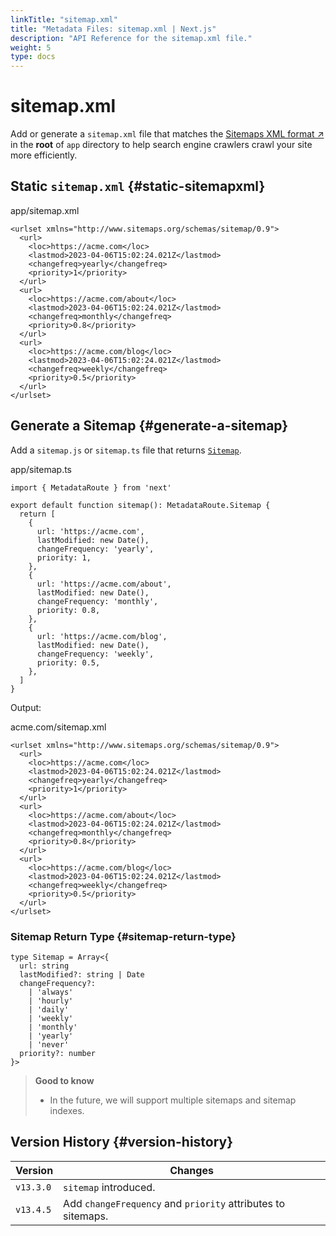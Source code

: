 ```yaml
---
linkTitle: "sitemap.xml"
title: "Metadata Files: sitemap.xml | Next.js"
description: "API Reference for the sitemap.xml file."
weight: 5
type: docs
---
```


# sitemap.xml

Add or generate a `sitemap.xml` file that matches the [Sitemaps XML format ↗](https://www.sitemaps.org/protocol.html) in the **root** of `app` directory to help search engine crawlers crawl your site more efficiently.

## Static `sitemap.xml` {#static-sitemapxml}


app/sitemap.xml
```
<urlset xmlns="http://www.sitemaps.org/schemas/sitemap/0.9">
  <url>
    <loc>https://acme.com</loc>
    <lastmod>2023-04-06T15:02:24.021Z</lastmod>
    <changefreq>yearly</changefreq>
    <priority>1</priority>
  </url>
  <url>
    <loc>https://acme.com/about</loc>
    <lastmod>2023-04-06T15:02:24.021Z</lastmod>
    <changefreq>monthly</changefreq>
    <priority>0.8</priority>
  </url>
  <url>
    <loc>https://acme.com/blog</loc>
    <lastmod>2023-04-06T15:02:24.021Z</lastmod>
    <changefreq>weekly</changefreq>
    <priority>0.5</priority>
  </url>
</urlset>
```

## Generate a Sitemap {#generate-a-sitemap}

Add a `sitemap.js` or `sitemap.ts` file that returns [`Sitemap`](/nextjs/13.5/using-app-router/api-reference/file-conventions/metadata-files/sitemap#sitemap-return-type).


app/sitemap.ts
```
import { MetadataRoute } from 'next'
 
export default function sitemap(): MetadataRoute.Sitemap {
  return [
    {
      url: 'https://acme.com',
      lastModified: new Date(),
      changeFrequency: 'yearly',
      priority: 1,
    },
    {
      url: 'https://acme.com/about',
      lastModified: new Date(),
      changeFrequency: 'monthly',
      priority: 0.8,
    },
    {
      url: 'https://acme.com/blog',
      lastModified: new Date(),
      changeFrequency: 'weekly',
      priority: 0.5,
    },
  ]
}
```

Output:


acme.com/sitemap.xml
```
<urlset xmlns="http://www.sitemaps.org/schemas/sitemap/0.9">
  <url>
    <loc>https://acme.com</loc>
    <lastmod>2023-04-06T15:02:24.021Z</lastmod>
    <changefreq>yearly</changefreq>
    <priority>1</priority>
  </url>
  <url>
    <loc>https://acme.com/about</loc>
    <lastmod>2023-04-06T15:02:24.021Z</lastmod>
    <changefreq>monthly</changefreq>
    <priority>0.8</priority>
  </url>
  <url>
    <loc>https://acme.com/blog</loc>
    <lastmod>2023-04-06T15:02:24.021Z</lastmod>
    <changefreq>weekly</changefreq>
    <priority>0.5</priority>
  </url>
</urlset>
```

### Sitemap Return Type {#sitemap-return-type}

```
type Sitemap = Array<{
  url: string
  lastModified?: string | Date
  changeFrequency?:
    | 'always'
    | 'hourly'
    | 'daily'
    | 'weekly'
    | 'monthly'
    | 'yearly'
    | 'never'
  priority?: number
}>
```

> **Good to know**
> - In the future, we will support multiple sitemaps and sitemap indexes.
> 

## Version History {#version-history}

|Version|Changes|
|---|---|
|`v13.3.0`|`sitemap` introduced.|
|`v13.4.5`|Add `changeFrequency` and `priority` attributes to sitemaps.|

